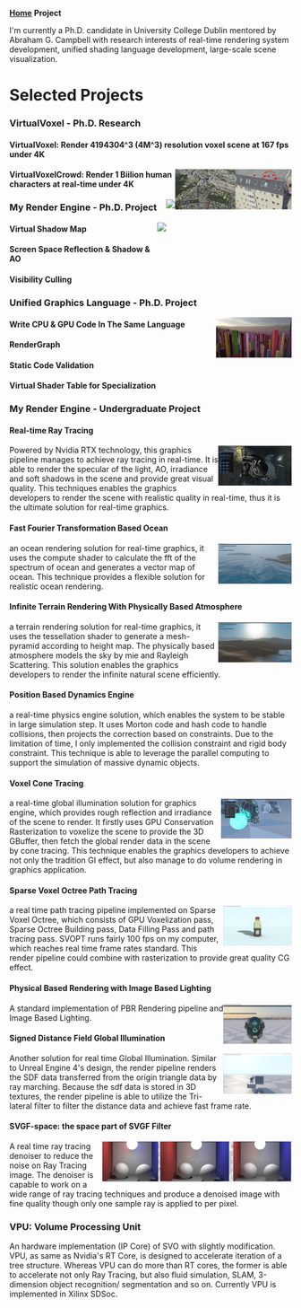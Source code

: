 **[Home](https://yetgear.github.io/)**    **Project**



I'm currently a Ph.D. candidate in University College Dublin mentored by Abraham G. Campbell with research interests of real-time rendering system development, unified shading language development, large-scale scene visualization. 



# Selected Projects

### VirtualVoxel - Ph.D. Research

#### VirtualVoxel: Render 4194304^3 (4M^3) resolution voxel scene at 167 fps under 4K
<img src="https://raw.githubusercontent.com/Yetgear/Yetgear.github.io/master/resume-virtualvoxel.PNG" height="72px" align="right">

#### VirtualVoxelCrowd: Render 1 Biilion human characters at real-time under 4K
<img src="https://raw.githubusercontent.com/Yetgear/Yetgear.github.io/master/resume-virtualvoxelcrowd.PNG" height="72px" align="right">

### My Render Engine - Ph.D. Project
<img src="https://raw.githubusercontent.com/Yetgear/Yetgear.github.io/master/resume-new-engine.PNG" height="72px" align="right">

#### Virtual Shadow Map

#### Screen Space Reflection & Shadow & AO

#### Visibility Culling

### Unified Graphics Language - Ph.D. Project
<img src="https://raw.githubusercontent.com/Yetgear/Yetgear.github.io/master/resume-ugl.PNG" height="72px" align="right">

#### Write CPU & GPU Code In The Same Language
#### RenderGraph
#### Static Code Validation
#### Virtual Shader Table for Specialization


### My Render Engine - Undergraduate Project

#### Real-time Ray Tracing

<img src="https://raw.githubusercontent.com/Yetgear/Yetgear.github.io/master/resume-rtx.PNG" height="72px" align="right"> 

Powered by Nvidia RTX technology, this graphics pipeline manages to achieve ray tracing in real-time. It is able to render the specular of the light, AO, irradiance and soft shadows in the scene and provide great visual quality. This techniques enables the graphics developers to render the scene with realistic quality in real-time, thus it is the ultimate solution for real-time graphics.

#### Fast Fourier Transformation Based Ocean

<img src="https://raw.githubusercontent.com/Yetgear/Yetgear.github.io/master/resume-ocean.PNG" height="72px" align="right"> 

an ocean rendering solution for real-time graphics, it uses the compute shader to calculate the fft of the spectrum of ocean and generates a vector map of ocean.  This technique provides a flexible solution for realistic ocean rendering.

#### Infinite Terrain Rendering With Physically Based Atmosphere 

<img src="https://raw.githubusercontent.com/Yetgear/Yetgear.github.io/master/resume-terrain.PNG" height="72px" align="right"> 

a terrain rendering solution for real-time graphics, it uses the tessellation shader to generate a mesh-pyramid according to height map. The physically based atmosphere models the sky by mie and Rayleigh Scattering. This solution enables the graphics developers to render the infinite natural scene efficiently.

#### Position Based Dynamics Engine

a real-time physics engine solution, which enables the system to be stable in large simulation step. It uses Morton code and hash code to handle collisions, then projects the correction based on constraints. Due to the limitation of time, I only implemented the collision constraint and rigid body constraint. This technique is able to leverage the parallel computing to support the simulation of massive dynamic objects.

#### Voxel Cone Tracing

<img src="https://raw.githubusercontent.com/Yetgear/Yetgear.github.io/master/resume-vxgi.png" height="72px" align="right">  
a real-time global illumination solution for graphics engine, which provides rough reflection and irradiance of the scene to render. It firstly uses GPU Conservation Rasterization to voxelize the scene to provide the 3D GBuffer, then fetch the global render data in the scene by cone tracing. This technique enables the graphics developers to achieve not only the tradition GI effect, but also manage to do volume rendering in graphics application. 

#### Sparse Voxel Octree Path Tracing
<img src="https://raw.githubusercontent.com/Yetgear/Yetgear.github.io/master/resume-rtgi-1.PNG" height="72px" align="right">  
a real time path tracing pipeline implemented on Sparse Voxel Octree, which consists of GPU Voxelization pass, Sparse Octree Building pass, Data Filling Pass and path tracing pass. SVOPT runs fairly 100 fps on my computer, which reaches real time frame rates standard. This render pipeline could combine with rasterization to provide great quality CG effect.

#### Physical Based Rendering with Image Based Lighting 
<img src="https://raw.githubusercontent.com/Yetgear/Yetgear.github.io/master/resume-pbr-ibl.PNG"  height="72px" align="right">
A standard implementation of PBR Rendering pipeline and Image Based Lighting. 

#### Signed Distance Field Global Illumination 
<img src="https://raw.githubusercontent.com/Yetgear/Yetgear.github.io/master/resume-sdf-gi.jpg" height="72px" align="right">
Another solution for real time Global Illumination. Similar to Unreal Engine 4's design, the render pipeline renders the SDF data transferred from the origin triangle data by ray marching. Because the sdf data is stored in 3D textures, the render pipeline is able to utilize the Tri-lateral filter to filter the distance data and achieve fast frame rate.

#### SVGF-space: the space part of SVGF Filter
<img src="https://raw.githubusercontent.com/Yetgear/Yetgear.github.io/master/resume-svgf-space.jpg" height="72px" align="right">
A real time ray tracing denoiser to reduce the noise on Ray Tracing image. The denoiser is capable to work on a wide range of ray tracing techniques and produce a denoised image with fine quality though only one sample ray is applied to per pixel.



### VPU: Volume Processing Unit

An hardware implementation (IP Core) of SVO with slightly modification.  VPU, as same as Nvidia's RT Core, is designed to accelerate iteration of a tree structure. Whereas VPU can do more than RT cores, the former is able to accelerate not only Ray Tracing, but also fluid simulation, SLAM, 3-dimension object recognition/ segmentation and so on. Currently VPU is implemented in Xilinx SDSoc.






